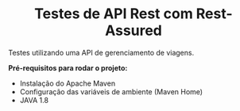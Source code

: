 <h1 align="center"> Testes de API Rest com Rest-Assured</h1>

Testes utilizando uma API de gerenciamento de viagens.

<b>Pré-requisitos para rodar o projeto:</b>
- Instalação do Apache Maven
- Configuração das variáveis de ambiente (Maven Home)
- JAVA 1.8
